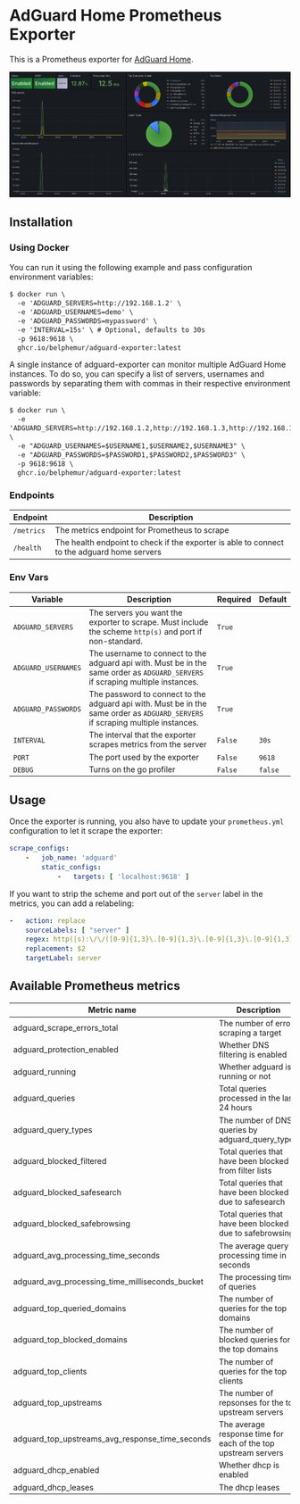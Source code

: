 # AdGuard Home Prometheus Exporter

This is a Prometheus exporter for [AdGuard Home](https://github.com/AdguardTeam/AdGuardHome).

![Dashboard](grafana/dashboard.png)

## Installation

### Using Docker

You can run it using the following example and pass configuration environment variables:

```
$ docker run \
  -e 'ADGUARD_SERVERS=http://192.168.1.2' \
  -e 'ADGUARD_USERNAMES=demo' \
  -e 'ADGUARD_PASSWORDS=mypassword' \
  -e 'INTERVAL=15s' \ # Optional, defaults to 30s
  -p 9618:9618 \
  ghcr.io/belphemur/adguard-exporter:latest
```

A single instance of adguard-exporter can monitor multiple AdGuard Home instances.
To do so, you can specify a list of servers, usernames and passwords by separating them with commas in their respective
environment variable:

```
$ docker run \
  -e 'ADGUARD_SERVERS=http://192.168.1.2,http://192.168.1.3,http://192.168.1.4' \
  -e "ADGUARD_USERNAMES=$USERNAME1,$USERNAME2,$USERNAME3" \
  -e "ADGUARD_PASSWORDS=$PASSWORD1,$PASSWORD2,$PASSWORD3" \
  -p 9618:9618 \
  ghcr.io/belphemur/adguard-exporter:latest
```

### Endpoints

| Endpoint   | Description                                                                                 |
|------------|---------------------------------------------------------------------------------------------|
| `/metrics` | The metrics endpoint for Prometheus to scrape                                               |
| `/health`  | The health endpoint to check if the exporter is able to connect to the adguard home servers |

### Env Vars

| Variable            | Description                                                                                                                     | Required | Default |
|---------------------|---------------------------------------------------------------------------------------------------------------------------------|----------|---------|
| `ADGUARD_SERVERS`   | The servers you want the exporter to scrape. Must include the scheme `http(s)` and port if non-standard.                        | `True`   |         |
| `ADGUARD_USERNAMES` | The username to connect to the adguard api with. Must be in the same order as `ADGUARD_SERVERS` if scraping multiple instances. | `True`   |         |
| `ADGUARD_PASSWORDS` | The password to connect to the adguard api with. Must be in the same order as `ADGUARD_SERVERS` if scraping multiple instances. | `True`   |         |
| `INTERVAL`          | The interval that the exporter scrapes metrics from the server                                                                  | `False`  | `30s`   |
| `PORT`              | The port used by the exporter                                                                                                   | `False`  | `9618`  |
| `DEBUG`             | Turns on the go profiler                                                                                                        | `False`  | `false` |

## Usage

Once the exporter is running, you also have to update your `prometheus.yml` configuration to let it scrape the exporter:

```yaml
scrape_configs:
    -   job_name: 'adguard'
        static_configs:
            -   targets: [ 'localhost:9618' ]
```

If you want to strip the scheme and port out of the `server` label in the metrics, you can add a relabeling:

```yaml
-   action: replace
    sourceLabels: [ "server" ]
    regex: http(|s):\/\/([0-9]{1,3}\.[0-9]{1,3}\.[0-9]{1,3}\.[0-9]{1,3}).*
    replacement: $2
    targetLabel: server
```

## Available Prometheus metrics

| Metric name                                     | Description                                                    |
|-------------------------------------------------|----------------------------------------------------------------|
| adguard_scrape_errors_total                     | The number of errors scraping a target                         |
| adguard_protection_enabled                      | Whether DNS filtering is enabled                               |
| adguard_running                                 | Whether adguard is running or not                              |
| adguard_queries                                 | Total queries processed in the last 24 hours                   |
| adguard_query_types                             | The number of DNS queries by adguard_query_types               |
| adguard_blocked_filtered                        | Total queries that have been blocked from filter lists         |
| adguard_blocked_safesearch                      | Total queries that have been blocked due to safesearch         |
| adguard_blocked_safebrowsing                    | Total queries that have been blocked due to safebrowsing       |
| adguard_avg_processing_time_seconds             | The average query processing time in seconds                   |
| adguard_avg_processing_time_milliseconds_bucket | The processing time of queries                                 |
| adguard_top_queried_domains                     | The number of queries for the top domains                      |
| adguard_top_blocked_domains                     | The number of blocked queries for the top domains              |
| adguard_top_clients                             | The number of queries for the top clients                      |
| adguard_top_upstreams                           | The number of repsonses for the top upstream servers           |
| adguard_top_upstreams_avg_response_time_seconds | The average response time for each of the top upstream servers |
| adguard_dhcp_enabled                            | Whether dhcp is enabled                                        |
| adguard_dhcp_leases                             | The dhcp leases                                                |
